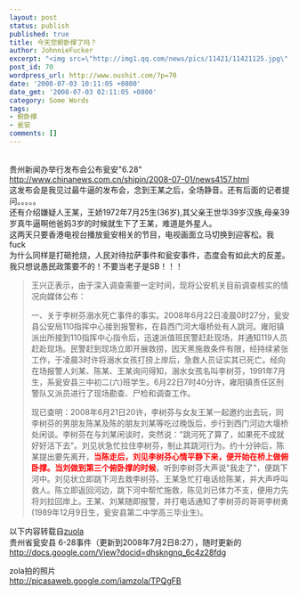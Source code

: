 ```yaml
---
layout: post
status: publish
published: true
title: 今天您俯卧撑了吗？
author: JohnnieFucker
excerpt: "<img src=\"http://img1.qq.com/news/pics/11421/11421125.jpg\" alt=\"\" />\r\n"
post_id: 70
wordpress_url: http://www.oushit.com/?p=70
date: '2008-07-03 10:11:05 +0800'
date_gmt: '2008-07-03 02:11:05 +0800'
category: Some Words
tags:
- 俯卧撑
- 瓮安
comments: []
---
```

<p><img src="http://img1.qq.com/news/pics/11421/11421125.jpg" alt="" /><br />
<!--break--><a id="more-70"></a><br />
贵州新闻办举行发布会公布瓮安"6.28" <a href="http://www.chinanews.com.cn/shipin/2008-07-01/news4157.htm">http://www.chinanews.com.cn/shipin/2008-07-01/news4157.html </a><br />
这发布会是我见过最牛逼的发布会，念到王某之后，全场静音。还有后面的记者提问。。。。。<br />
还有介绍嫌疑人王某，王娇1972年7月25生(36岁),其父亲王世华39岁汉族,母亲39岁真牛逼啊他爸妈3岁的时候就生下了王某，难道是外星人。<br />
这两天只要香港电视台播放瓮安相关的节目，电视画面立马切换到迎客松。我fuck<br />
为什么同样是打砸抢烧，人民对待拉萨事件和瓮安事件，态度会有如此大的反差。我只想说愚民政策要不的！不要当老子是SB！！！</p>
<blockquote><p>王兴正表示，由于深入调查需要一定时间，现将公安机关目前调查核实的情况向媒体公布：</p>
<p>一、关于李树芬溺水死亡事件的事实。2008年6月22日凌晨0时27分，瓮安县公安局110指挥中心接到报警称，在县西门河大堰桥处有人跳河。雍阳镇派出所接到110指挥中心指令后，迅速派值班民警赶赴现场，并通知119人员赶赴现场。民警赶到现场立即开展救捞，因天黑施救条件有限，经持续紧张工作，于凌晨3时许将溺水女孩打捞上岸后，急救人员证实其已死亡。经向在场报警人刘某、陈某、王某询问得知，溺水女孩名叫李树芬，1991年7月生，系瓮安县三中初二(六)班学生。6月22日7时40分许，雍阳镇责任区刑警队又派员进行了现场勘查、尸检和调查工作。</p>
<p>现已查明：2008年6月21日20许，李树芬与女友王某一起邀约出去玩，同李树芬的男朋友陈某及陈的朋友刘某等吃过晚饭后，步行到西门河边大堰桥处闲谈。李树芬在与刘某闲谈时，突然说："跳河死了算了，如果死不成就好好活下去"。刘见状急忙拉住李树芬，制止其跳河行为。约十分钟后，陈某提出要先离开，<span style="color: #ff0000;"><strong>当陈走后，刘见李树芬心情平静下来，便开始在桥上做俯卧撑。当刘做到第三个俯卧撑的时候</strong></span>，听到李树芬大声说"我走了"，便跳下河中。刘见状立即跳下河去救李树芬。王某急忙打电话给陈某，并大声呼叫救人。陈立即返回河边，跳下河中帮忙施救，陈见刘已体力不支，便用力先将刘拉回岸上。王某、刘某随即报警，并打电话通知了李树芬的哥哥李树勇(1989年12月9日生，瓮安县第二中学高三毕业生)。</p></blockquote>
<p>以下内容转载自<a href="https://www.zuola.com">zuola</a><br />
贵州省瓮安县 6-28事件（更新到2008年7月2日8:27），随时更新的<br />
<a href="http://docs.google.com/View?docid=dhskngnq_6c4z28fdg">http://docs.google.com/View?docid=dhskngnq_6c4z28fdg</a></p>
<p>zola拍的照片<br />
<a href="http://picasaweb.google.com/iamzola/TPQgFB">http://picasaweb.google.com/iamzola/TPQgFB</a></p>

